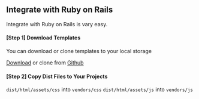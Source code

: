 ## Integrate with Ruby on Rails

Integrate with Ruby on Rails is vary easy.

#### [Step 1] Download Templates

You can download or clone templates to your local storage

[Download](https://github.com/tui2tone/flat-admin-bootstrap-templates/archive/v3.0.0.zip) or clone from [Github](https://github.com/tui2tone/flat-admin-bootstrap-templates.git) 

#### [Step 2] Copy Dist Files to Your Projects

`dist/html/assets/css` into `vendors/css`
`dist/html/assets/js` into `vendors/js`
